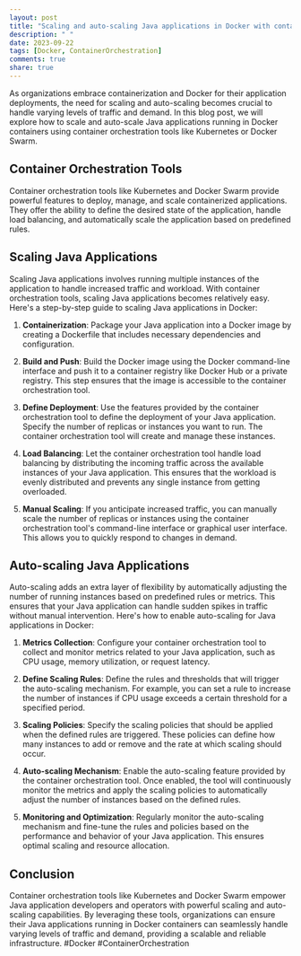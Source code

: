 ```yaml
---
layout: post
title: "Scaling and auto-scaling Java applications in Docker with container orchestration tools"
description: " "
date: 2023-09-22
tags: [Docker, ContainerOrchestration]
comments: true
share: true
---
```


As organizations embrace containerization and Docker for their application deployments, the need for scaling and auto-scaling becomes crucial to handle varying levels of traffic and demand. In this blog post, we will explore how to scale and auto-scale Java applications running in Docker containers using container orchestration tools like Kubernetes or Docker Swarm.

## Container Orchestration Tools
Container orchestration tools like Kubernetes and Docker Swarm provide powerful features to deploy, manage, and scale containerized applications. They offer the ability to define the desired state of the application, handle load balancing, and automatically scale the application based on predefined rules.

## Scaling Java Applications
Scaling Java applications involves running multiple instances of the application to handle increased traffic and workload. With container orchestration tools, scaling Java applications becomes relatively easy. Here's a step-by-step guide to scaling Java applications in Docker:

1. **Containerization**: Package your Java application into a Docker image by creating a Dockerfile that includes necessary dependencies and configuration.

2. **Build and Push**: Build the Docker image using the Docker command-line interface and push it to a container registry like Docker Hub or a private registry. This step ensures that the image is accessible to the container orchestration tool.

3. **Define Deployment**: Use the features provided by the container orchestration tool to define the deployment of your Java application. Specify the number of replicas or instances you want to run. The container orchestration tool will create and manage these instances.

4. **Load Balancing**: Let the container orchestration tool handle load balancing by distributing the incoming traffic across the available instances of your Java application. This ensures that the workload is evenly distributed and prevents any single instance from getting overloaded.

5. **Manual Scaling**: If you anticipate increased traffic, you can manually scale the number of replicas or instances using the container orchestration tool's command-line interface or graphical user interface. This allows you to quickly respond to changes in demand.

## Auto-scaling Java Applications
Auto-scaling adds an extra layer of flexibility by automatically adjusting the number of running instances based on predefined rules or metrics. This ensures that your Java application can handle sudden spikes in traffic without manual intervention. Here's how to enable auto-scaling for Java applications in Docker:

1. **Metrics Collection**: Configure your container orchestration tool to collect and monitor metrics related to your Java application, such as CPU usage, memory utilization, or request latency.

2. **Define Scaling Rules**: Define the rules and thresholds that will trigger the auto-scaling mechanism. For example, you can set a rule to increase the number of instances if CPU usage exceeds a certain threshold for a specified period.

3. **Scaling Policies**: Specify the scaling policies that should be applied when the defined rules are triggered. These policies can define how many instances to add or remove and the rate at which scaling should occur.

4. **Auto-scaling Mechanism**: Enable the auto-scaling feature provided by the container orchestration tool. Once enabled, the tool will continuously monitor the metrics and apply the scaling policies to automatically adjust the number of instances based on the defined rules.

5. **Monitoring and Optimization**: Regularly monitor the auto-scaling mechanism and fine-tune the rules and policies based on the performance and behavior of your Java application. This ensures optimal scaling and resource allocation.

## Conclusion
Container orchestration tools like Kubernetes and Docker Swarm empower Java application developers and operators with powerful scaling and auto-scaling capabilities. By leveraging these tools, organizations can ensure their Java applications running in Docker containers can seamlessly handle varying levels of traffic and demand, providing a scalable and reliable infrastructure. #Docker #ContainerOrchestration